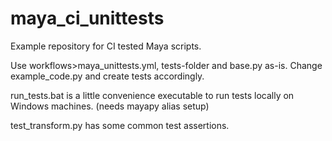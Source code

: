 # maya_ci_unittests
Example repository for CI tested Maya scripts.


Use workflows>maya_unittests.yml, tests-folder and base.py as-is. Change example_code.py and create tests accordingly.

run_tests.bat is a little convenience executable to run tests locally on Windows machines.
(needs mayapy alias setup)

test_transform.py has some common test assertions.
